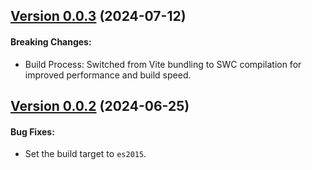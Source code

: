## [Version 0.0.3](https://www.npmjs.com/package/@wepin/modal-js/v/0.0.3) (2024-07-12)

#### Breaking Changes:
 - Build Process: Switched from Vite bundling to SWC compilation for improved performance and build speed.

## [Version 0.0.2](https://www.npmjs.com/package/@wepin/modal-js/v/0.0.2) (2024-06-25)

#### Bug Fixes:

- Set the build target to `es2015`.